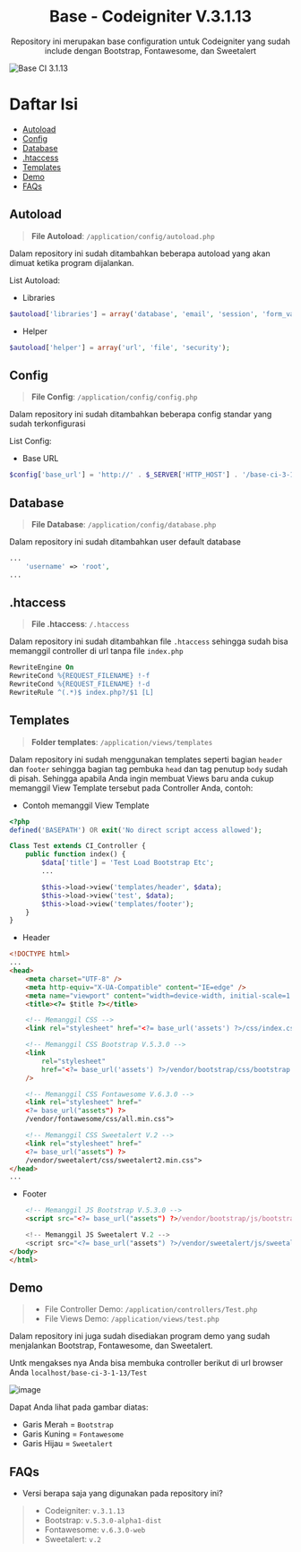 <h1 align="center">Base - Codeigniter V.3.1.13</h1>
<p align="center">Repository ini merupakan base configuration untuk Codeigniter yang sudah include dengan Bootstrap, Fontawesome, dan Sweetalert</p>

<img src="https://user-images.githubusercontent.com/64394320/223135166-1d97f091-9c7b-4359-b496-7ac65da34057.png" alt="Base CI 3.1.13">

# Daftar Isi

- [Autoload](#autoload)
- [Config](#config)
- [Database](#database)
- [.htaccess](#htaccess)
- [Templates](#templates)
- [Demo](#demo)
- [FAQs](#faqs)

## Autoload

> **File Autoload**: `/application/config/autoload.php`

Dalam repository ini sudah ditambahkan beberapa autoload yang akan dimuat ketika program dijalankan.

List Autoload:

- Libraries

```php
$autoload['libraries'] = array('database', 'email', 'session', 'form_validation');
```

- Helper

```php
$autoload['helper'] = array('url', 'file', 'security');
```

## Config

> **File Config**: `/application/config/config.php`

Dalam repository ini sudah ditambahkan beberapa config standar yang sudah terkonfigurasi

List Config:

- Base URL

```php
$config['base_url'] = 'http://' . $_SERVER['HTTP_HOST'] . '/base-ci-3-1-13/';
```

## Database

> **File Database**: `/application/config/database.php`

Dalam repository ini sudah ditambahkan user default database

```php
...
    'username' => 'root',
...
```

## .htaccess

> **File .htaccess**: `/.htaccess`

Dalam repository ini sudah ditambahkan file `.htaccess` sehingga sudah bisa memanggil controller di url tanpa file `index.php`

```apache
RewriteEngine On
RewriteCond %{REQUEST_FILENAME} !-f
RewriteCond %{REQUEST_FILENAME} !-d
RewriteRule ^(.*)$ index.php?/$1 [L]
```

## Templates

> **Folder templates**: `/application/views/templates`

Dalam repository ini sudah menggunakan templates seperti bagian `header` dan `footer` sehingga bagian tag pembuka `head` dan tag penutup `body` sudah di pisah. Sehingga apabila Anda ingin membuat Views baru anda cukup memanggil View Template tersebut pada Controller Anda, contoh:

- Contoh memanggil View Template

```php
<?php
defined('BASEPATH') OR exit('No direct script access allowed');

Class Test extends CI_Controller {
    public function index() {
        $data['title'] = 'Test Load Bootstrap Etc';
        ...

        $this->load->view('templates/header', $data);
        $this->load->view('test', $data);
        $this->load->view('templates/footer');
    }
}
```

- Header

```html
<!DOCTYPE html>
...
<head>
	<meta charset="UTF-8" />
	<meta http-equiv="X-UA-Compatible" content="IE=edge" />
	<meta name="viewport" content="width=device-width, initial-scale=1.0" />
	<title><?= $title ?></title>

	<!-- Memanggil CSS -->
	<link rel="stylesheet" href="<?= base_url('assets') ?>/css/index.css" />

	<!-- Memanggil CSS Bootstrap V.5.3.0 -->
	<link
		rel="stylesheet"
		href="<?= base_url('assets') ?>/vendor/bootstrap/css/bootstrap.min.css"
	/>

	<!-- Memanggil CSS Fontawesome V.6.3.0 -->
	<link rel="stylesheet" href="
	<?= base_url("assets") ?>
	/vendor/fontawesome/css/all.min.css">

	<!-- Memanggil CSS Sweetalert V.2 -->
	<link rel="stylesheet" href="
	<?= base_url("assets") ?>
	/vendor/sweetalert/css/sweetalert2.min.css">
</head>
...
```

- Footer

```html
    <!-- Memanggil JS Bootstrap V.5.3.0 -->
    <script src="<?= base_url("assets") ?>/vendor/bootstrap/js/bootstrap.bundle.js"></script>

    <!-- Memanggil JS Sweetalert V.2 -->
    <script src="<?= base_url("assets") ?>/vendor/sweetalert/js/sweetalert2.all.min.js"></script>
</body>
</html>
```

## Demo

> - File Controller Demo: `/application/controllers/Test.php`
> - File Views Demo: `/application/views/test.php`

Dalam repository ini juga sudah disediakan program demo yang sudah menjalankan Bootstrap, Fontawesome, dan Sweetalert.

Untk mengakses nya Anda bisa membuka controller berikut di url browser Anda `localhost/base-ci-3-1-13/Test`

![image](https://user-images.githubusercontent.com/64394320/223144380-3e3bb208-c3ac-4abf-9bb8-c7d34dd3eb03.png)

Dapat Anda lihat pada gambar diatas:

- Garis Merah = `Bootstrap`
- Garis Kuning = `Fontawesome`
- Garis Hijau = `Sweetalert`

## FAQs

- Versi berapa saja yang digunakan pada repository ini?

> - Codeigniter: `v.3.1.13`
> - Bootstrap: `v.5.3.0-alpha1-dist`
> - Fontawesome: `v.6.3.0-web`
> - Sweetalert: `v.2`
